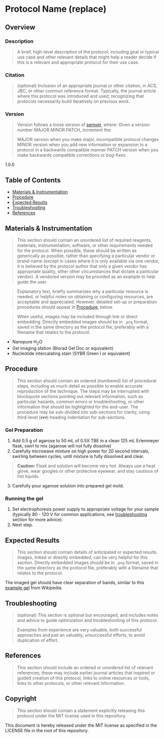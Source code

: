 # Protocol Name (replace)

## Overview

### Description

> A brief, high-level description of the protocol; including goal or typical use case and other relevant details that might help a reader decide if this is a relevant and appropriate protocol for their use case.

### Citation

> (optional) Inclusion of an appropriate journal or other citation, in ACS, JBC, or other common reference format.  Typically, the journal article where this protocol was introduced and used; recognizing that protocols necessarily build iteratively on previous work.

### Version

> Version follows a loose version of [semver](https://semver.org/), where:
> Given a version number MAJOR.MINOR.PATCH, increment the:
> 
> MAJOR version when you make major, incompatible protocol changes
> MINOR version when you add new information or expansion to a protocol in a backwards compatible manner
> PATCH version when you make backwards compatible corrections or bug-fixes

1.0.0

## Table of Contents

* [Materials & Instrumentation](#materials--instrumentation)
* [Procedure](#procedure)
* [Expected Results](#expected-results)
* [Troubleshooting](#troubleshooting)
* [References](#references)

## Materials & Instrumentation

> This section should contain an unordered list of required reagents, materials, instrumentation, software, or other requirements needed for the protocol.  When possible, these should be written as generically as possible, rather than specifying a particular vendor or brand-name (except in cases where it is only available via one vendor, it is believed by the protocol author that only a given vendor has appropriate quality, other other circumstances that dictate a particular vendor).  A vendored version may be provided as an example to help guide the user.

> Explanatory text, briefly summarizes why a particular resource is needed, or helpful notes on obtaining or configuring resources, are acceptable and appreciated.  However, detailed set-up or preparation procedures should appear in [Procedure](#procedure), below.

> When useful, images may be included through link or direct embedding. Directly embedded images should be in `.png` format, saved in the same directory as the protocol file, preferably with a filename that relates to the protocol.

* Nanopure H<sub>2</sub>O
* Gel imaging station (Biorad Gel Doc or equivalent)
* Nucleotide intercalating stain (SYBR Green I or equivalent)

## Procedure

> This section should contain an ordered (numbered) list of procedural steps, including as much detail as possible to enable accurate reproduction of the technique.
> The steps may be interrupted with blockquote sections pointing out relevant information, such as particular hazards, common errors or troubleshooting, or other information that should be highlighted for the end-user.
> The procedure may be sub-divided into sub-sections for clarity, using third-level (`###`) heading indentation for sub-sections.

### Gel Preparation

1. Add 0.5 g of agarose to 50 mL of 0.5X TBE in a clean 125 mL Erlenmeyer flask, swirl to mix (agarose will not fully dissolve)
2. Carefully microwave mixture on high power for 20 second intervals, swirling between cycles, until mixture is fully dissolved and clear.

> **Caution:** Flask and solution will become very hot.  Always use a heat glove, wear googles or other protective eyewear, and stay cautious of hot liquids.

3. Carefully pour agarose solution into prepared gel mold.

### Running the gel

1. Set electrophoresis power supply to appropriate voltage for your sample (typically 80 - 120 V for common applications, see [troubleshooting](#troubleshooting) section for more advice).
2. Next step.

## Expected Results

> This section should contain details of anticipated or expected results.
> Images, linked or directly embedded, can be very helpful for this section.  Directly embedded images should be in `.png` format, saved in the same directory as the protocol file, preferably with a filename that relates to the protocol.

The imaged gel should have clear separation of bands, similar to this [example gel](https://upload.wikimedia.org/wikipedia/commons/e/e6/DNAgel4wiki.png) from Wikipedia.

## Troubleshooting

> (optional) This section is optional but encouraged, and includes notes and advice to guide optimization and troubleshooting of this protocol.

> Examples from experience are very valuable, both successful approaches and just an valuably, unsuccessful efforts, to avoid duplication of effort.

## References

> This section should include an ordered or unordered list of relevant references; these may include earlier journal articles that inspired or guided creation of this protocol, links to online resources or tools, links to other protocols, or other relevant information.

## Copyright

> This section should contain a statement explicitly releasing this protocol under the MIT license used in this repository.

This document is hereby released under the MIT license as specified in the LICENSE file in the root of this repository.
